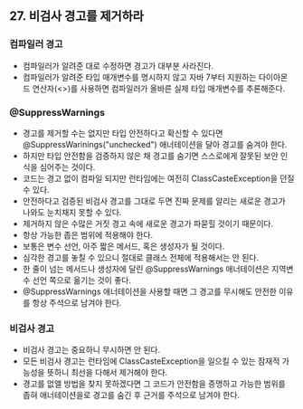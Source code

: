 ## 27. 비검사 경고를 제거하라

### 컴파일러 경고

- 컴파일러가 알려준 대로 수정하면 경고가 대부분 사라진다.
- 컴파일러가 알려준 타입 매개변수를 명시하지 않고 자바 7부터 지원하는 다이아몬드 연산자(<>)를 사용하면 컴파일러가 올바른 실제 타입 매개변수를 추론해준다.



### @SuppressWarnings

- 경고를 제거할 수는 없지만 타입 안전하다고 확신할 수 있다면 @SuppressWarinings("unchecked") 애너테이션을 달아 경고를 숨겨야 한다.
- 하지만 타입 안전함을 검증하지 않은 채 경고를 숨기면 스스로에게 잘못된 보안 인식을 심어주는 것이다.
- 코드는 경고 없이 컴파일 되지만 런타임에는 여전히 ClassCasteException을 던질 수 있다.
- 안전하다고 검증된 비검사 경고를 그대로 두면 진짜 문제를 알리는 새로운 경고가 나와도 눈치채지 못할 수 있다.
- 제거하지 않은 수많은 거짓 경고 속에 새로운 경고가 파묻힐 것이기 때문이다.
- 항상 가능한 좁은 범위에 적용해야 한다.
- 보통은 변수 선언, 아주 짧은 메서드, 혹은 생성자가 될 것이다.
- 심각한 경고를 놓칠 수 있으니 절대로 클래스 전체에 적용해서는 안 된다.
- 한 줄이 넘는 메서드나 생성자에 달린 @SuppressWarnings 애너테이션은 지역변수 선언 쪽으로 옮기는 것이 좋다.
- @SuppressWarnings 애너테이션을 사용할 때면 그 경고를 무시해도 안전한 이유를 항상 주석으로 남겨야 한다.



### 비검사 경고

- 비검사 경고는 중요하니 무시하면 안 된다.
- 모든 비검사 경고는 런타임에 ClassCasteException을 일으킬 수 있는 잠재적 가능성을 뜻하니 최선을 다해서 제거해야 한다.
- 경고를 없앨 방법을 찾지 못하겠다면 그 코드가 안전함을 증명하고 가능한 범위를 좁혀 애너테이션을로 경고를 숨긴 후 근거를 주석으로 남겨야 한다.